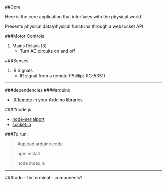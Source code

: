 ##Core

Here is the core application that interfaces with the physical world.

Presents physical data/physical functions through a websocket API

###Motor Controls
1. Mains Relays (3)
	- Turn AC circuits on and off
	

###Senses
1. IR Signals
	- IR signal from a remote (Phillips RC-5331)

<hr>

###dependencies
####arduino
- [IRRemote](https://github.com/shirriff/Arduino-IRremote) in your Arduino libraries

####node.js
- [node-serialport](https://github.com/voodootikigod/node-serialport)
- [socket.io](http://socket.io/)

###To run:

> \#upload arduino code

> npm install

> node index.js

<hr>
###todo
 - fix terminal
 - components?
